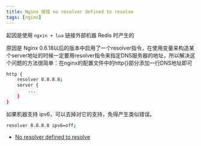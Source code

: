 ```yaml
---
title: Nginx 报错 no resolver defined to resolve
tags: [nginx]
---
```


起因是使用 `ngxin + lua` 链接外部机器 Redis 时产生的

<!-- more -->
<!-- toc -->

原因是 Nginx 0.6.18以后的版本中启用了一个resolver指令，在使用变量来构造某个server地址的时候一定要用resolver指令来指定DNS服务器的地址，所以解决这个问题的方法很简单：在nginx的配置文件中的http{}部分添加一行DNS地址即可

```bash
http {
    resolver 8.8.8.8;
    server {
        ...
    }
}
```

如果机器支持 ipv6，可以去掉对它的支持，免得产生类似错误。

```bash
resolver 8.8.8.8 ipv6=off;
```

- [No resolver defined to resolve](https://github.com/openresty/lua-resty-redis/issues/159)
